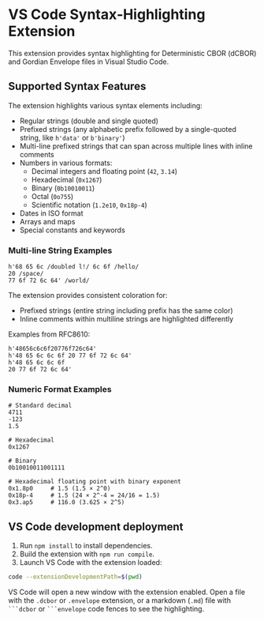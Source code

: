 # VS Code Syntax‑Highlighting Extension

This extension provides syntax highlighting for Deterministic CBOR (dCBOR) and Gordian Envelope files in Visual Studio Code.

## Supported Syntax Features

The extension highlights various syntax elements including:

- Regular strings (double and single quoted)
- Prefixed strings (any alphabetic prefix followed by a single-quoted string, like `h'data'` or `b'binary'`)
- Multi-line prefixed strings that can span across multiple lines with inline comments
- Numbers in various formats:
  - Decimal integers and floating point (`42`, `3.14`)
  - Hexadecimal (`0x1267`)
  - Binary (`0b10010011`)
  - Octal (`0o755`)
  - Scientific notation (`1.2e10`, `0x18p-4`)
- Dates in ISO format
- Arrays and maps
- Special constants and keywords

### Multi-line String Examples

```dcbor
h'68 65 6c /doubled l!/ 6c 6f /hello/
20 /space/
77 6f 72 6c 64' /world/
```

The extension provides consistent coloration for:
- Prefixed strings (entire string including prefix has the same color)
- Inline comments within multiline strings are highlighted differently

Examples from RFC8610:

```dcbor
h'48656c6c6f20776f726c64'
h'48 65 6c 6c 6f 20 77 6f 72 6c 64'
h'48 65 6c 6c 6f
20 77 6f 72 6c 64'
```

### Numeric Format Examples

```dcbor
# Standard decimal
4711
-123
1.5

# Hexadecimal
0x1267

# Binary
0b10010011001111

# Hexadecimal floating point with binary exponent
0x1.8p0     # 1.5 (1.5 × 2^0)
0x18p-4     # 1.5 (24 × 2^-4 = 24/16 = 1.5)
0x3.ap5     # 116.0 (3.625 × 2^5)
```

## VS Code development deployment

1. Run `npm install` to install dependencies.
2. Build the extension with `npm run compile`.
3. Launch VS Code with the extension loaded:

```bash
code --extensionDevelopmentPath=$(pwd)
```

VS Code will open a new window with the extension enabled. Open a file with the `.dcbor` or `.envelope` extension, or a markdown (`.md`) file with ` ```dcbor ` or ` ```envelope ` code fences to see the highlighting.
